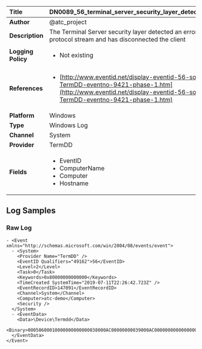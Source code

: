 | Title              | DN0089_56_terminal_server_security_layer_detected_an_error       |
|:-------------------|:------------------|
| **Author**         | @atc_project        |
| **Description**    | The Terminal Server security layer detected an error in the  protocol stream and has disconnected the client |
| **Logging Policy** | <ul><li> Not existing </li></ul> |
| **References**     | <ul><li>[http://www.eventid.net/display-eventid-56-source-TermDD-eventno-9421-phase-1.htm](http://www.eventid.net/display-eventid-56-source-TermDD-eventno-9421-phase-1.htm)</li></ul> |
| **Platform**       | Windows    |
| **Type**           | Windows Log        |
| **Channel**        | System     |
| **Provider**       | TermDD    |
| **Fields**         | <ul><li>EventID</li><li>ComputerName</li><li>Computer</li><li>Hostname</li></ul> |


## Log Samples

### Raw Log

```
- <Event xmlns="http://schemas.microsoft.com/win/2004/08/events/event">
  - <System>
    <Provider Name="TermDD" />
    <EventID Qualifiers="49162">56</EventID>
    <Level>2</Level>
    <Task>0</Task>
    <Keywords>0x80000000000000</Keywords>
    <TimeCreated SystemTime="2019-07-11T22:26:42.723Z" />
    <EventRecordID>147091</EventRecordID>
    <Channel>System</Channel>
    <Computer>atc-demo</Computer>
    <Security />
  </System>
  - <EventData>
    <Data>\Device\Termdd</Data>
    <Binary>00050600010000000000000038000AC00000000039000AC00000000000000000000000000000000030030980</Binary>
  </EventData>
</Event>

```




